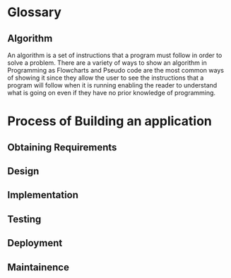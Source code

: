 # Glossary

## Algorithm

An algorithm is a set of instructions that a program must follow in order to solve a problem. There are a variety of ways to show an algorithm in Programming as Flowcharts and Pseudo code are the most common ways of showing it since they allow the user to see the instructions that a program will follow when it is running enabling the reader to understand what is going on even if they have no prior knowledge of programming.
# Process of Building an application
## Obtaining Requirements
## Design
## Implementation
## Testing
## Deployment
## Maintainence
